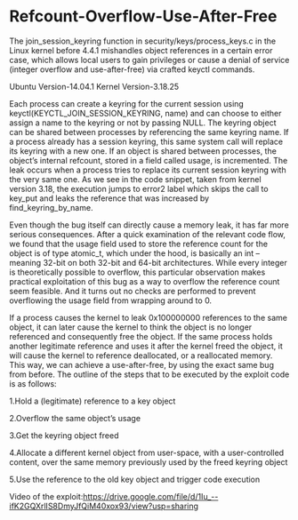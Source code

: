 # Refcount-Overflow-Use-After-Free
The join_session_keyring function in security/keys/process_keys.c in the Linux kernel before 4.4.1 mishandles object references in a certain error case, which allows local users to gain privileges or cause a denial of service (integer overflow and use-after-free) via crafted keyctl commands.

Ubuntu Version-14.04.1
Kernel Version-3.18.25

Each process can create a keyring for the current session using keyctl(KEYCTL_JOIN_SESSION_KEYRING, name)  and can choose to either assign a name to the keyring or not by passing NULL. The keyring object can be shared between processes by referencing the same keyring name. If a process already has a session keyring, this same system call will replace its keyring with a new one. If an object is shared between processes, the object’s internal refcount, stored in a field called usage, is incremented. The leak occurs when a process tries to replace its current session keyring with the very same one. As we see in the code snippet, taken from kernel version 3.18, the execution jumps to error2 label which skips the call to key_put and leaks the reference that was increased by find_keyring_by_name.

Even though the bug itself can directly cause a memory leak, it has far more serious consequences. After a quick examination of the relevant code flow, we found that the usage field used to store the reference count for the object is of type atomic_t, which under the hood, is basically an int – meaning 32-bit on both 32-bit and 64-bit architectures. While every integer is theoretically possible to overflow, this particular observation makes practical exploitation of this bug as a way to overflow the reference count seem feasible. And it turns out no checks are performed to prevent overflowing the usage field from wrapping around to 0.

If a process causes the kernel to leak 0x100000000 references to the same object, it can later cause the kernel to think the object is no longer referenced and consequently free the object. If the same process holds another legitimate reference and uses it after the kernel freed the object, it will cause the kernel to reference deallocated, or a reallocated memory. This way, we can achieve a use-after-free, by using the exact same bug from before. 
The outline of the steps that to be executed by the exploit code is as follows:

1.Hold a (legitimate) reference to a key object

2.Overflow the same object’s usage

3.Get the keyring object freed

4.Allocate a different kernel object from user-space, with a user-controlled content, over the same memory previously used by the freed keyring object

5.Use the reference to the old key object and trigger code execution

Video of the exploit:https://drive.google.com/file/d/1Iu_--ifK2GQXrlIS8DmyJfQiM40xox93/view?usp=sharing


